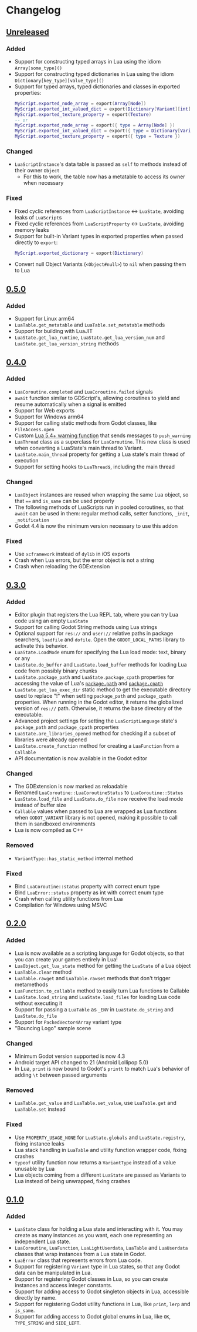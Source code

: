 # Changelog
## [Unreleased](https://github.com/gilzoide/lua-gdextension/compare/0.5.0...HEAD)
### Added
- Support for constructing typed arrays in Lua using the idiom `Array[some_type]()`
- Support for constructing typed dictionaries in Lua using the idiom `Dictionary[key_type][value_type]()`
- Support for typed arrays, typed dictionaries and classes in exported properties:
  ```lua
  MyScript.exported_node_array = export(Array[Node])
  MyScript.exported_int_valued_dict = export(Dictionary[Variant][int])
  MyScript.exported_texture_property = export(Texture)
  -- or
  MyScript.exported_node_array = export({ type = Array[Node] })
  MyScript.exported_int_valued_dict = export({ type = Dictionary[Variant][int] })
  MyScript.exported_texture_property = export({ type = Texture })
  ```

### Changed
- `LuaScriptInstance`'s data table is passed as `self` to methods instead of their owner `Object`
  + For this to work, the table now has a metatable to access its owner when necessary

### Fixed
- Fixed cyclic references from `LuaScriptInstance` <-> `LuaState`, avoiding leaks of `LuaScript`s
- Fixed cyclic references from `LuaScriptProperty` <-> `LuaState`, avoiding memory leaks
- Support for built-in Variant types in exported properties when passed directly to `export`:
  ```lua
  MyScript.exported_dictionary = export(Dictionary)
  ```
- Convert null Object Variants (`<Object#null>`) to `nil` when passing them to Lua


## [0.5.0](https://github.com/gilzoide/lua-gdextension/releases/tag/0.5.0)
### Added
- Support for Linux arm64
- `LuaTable.get_metatable` and `LuaTable.set_metatable` methods
- Support for building with LuaJIT
- `LuaState.get_lua_runtime`, `LuaState.get_lua_version_num` and `LuaState.get_lua_version_string` methods


## [0.4.0](https://github.com/gilzoide/lua-gdextension/releases/tag/0.4.0)
### Added
- `LuaCoroutine.completed` and `LuaCoroutine.failed` signals
- `await` function similar to GDScript's, allowing coroutines to yield and resume automatically when a signal is emitted
- Support for Web exports
- Support for Windows arm64
- Support for calling static methods from Godot classes, like `FileAccess.open`
- Custom [Lua 5.4+ warning function](https://www.lua.org/manual/5.4/manual.html#lua_setwarnf) that sends messages to `push_warning`
- `LuaThread` class as a superclass for `LuaCoroutine`.
  This new class is used when converting a LuaState's main thread to Variant.
- `LuaState.main_thread` property for getting a Lua state's main thread of execution
- Support for setting hooks to `LuaThread`s, including the main thread

### Changed
- `LuaObject` instances are reused when wrapping the same Lua object, so that `==` and `is_same` can be used properly
- The following methods of LuaScripts run in pooled coroutines, so that `await` can be used in them: regular method calls, setter functions, `_init`, `_notification`
- Godot 4.4 is now the minimum version necessary to use this addon

### Fixed
- Use `xcframework` instead of `dylib` in iOS exports
- Crash when Lua errors, but the error object is not a string
- Crash when reloading the GDExtension


## [0.3.0](https://github.com/gilzoide/lua-gdextension/releases/tag/0.3.0)
### Added
- Editor plugin that registers the Lua REPL tab, where you can try Lua code using an empty `LuaState`
- Support for calling Godot String methods using Lua strings
- Optional support for `res://` and `user://` relative paths in package searchers, `loadfile` and `dofile`.
  Open the `GODOT_LOCAL_PATHS` library to activate this behavior.
- `LuaState.LoadMode` enum for specifying the Lua load mode: text, binary or any
- `LuaState.do_buffer` and `LuaState.load_buffer` methods for loading Lua code from possibly binary chunks
- `LuaState.package_path` and `LuaState.package_cpath` properties for accessing the value of Lua's [`package.path`](https://www.lua.org/manual/5.4/manual.html#pdf-package.path) and [`package.cpath`](https://www.lua.org/manual/5.4/manual.html#pdf-package.cpath)
- `LuaState.get_lua_exec_dir` static method to get the executable directory used to replace "!" when setting `package_path` and `package_cpath` properties.
  When running in the Godot editor, it returns the globalized version of `res://` path.
  Otherwise, it returns the base directory of the executable.
- Advanced project settings for setting the `LuaScriptLanguage` state's `package_path` and `package_cpath` properties
- `LuaState.are_libraries_opened` method for checking if a subset of libraries were already opened
- `LuaState.create_function` method for creating a `LuaFunction` from a `Callable`
- API documentation is now available in the Godot editor

### Changed
- The GDExtension is now marked as reloadable
- Renamed `LuaCoroutine::LuaCoroutineStatus` to `LuaCoroutine::Status`
- `LuaState.load_file` and `LuaState.do_file` now receive the load mode instead of buffer size
- `Callable` values when passed to Lua are wrapped as Lua functions when `GODOT_VARIANT` library is not opened, making it possible to call them in sandboxed environments
- Lua is now compiled as C++

### Removed
- `VariantType::has_static_method` internal method

### Fixed
- Bind `LuaCoroutine::status` property with correct enum type
- Bind `LuaError::status` property as int with correct enum type
- Crash when calling utility functions from Lua
- Compilation for Windows using MSVC


## [0.2.0](https://github.com/gilzoide/lua-gdextension/releases/tag/0.2.0)
### Added
- Lua is now available as a scripting language for Godot objects, so that you can create your games entirely in Lua!
- `LuaObject.get_lua_state` method for getting the `LuaState` of a Lua object
- `LuaTable.clear` method
- `LuaTable.rawget` and `LuaTable.rawset` methods that don't trigger metamethods
- `LuaFunction.to_callable` method to easily turn Lua functions to Callable
- `LuaState.load_string` and `LuaState.load_files` for loading Lua code without executing it
- Support for passing a `LuaTable` as `_ENV` in `LuaState.do_string` and `LuaState.do_file`
- Support for `PackedVector4Array` variant type
- "Bouncing Logo" sample scene

### Changed
- Minimum Godot version supported is now 4.3
- Android target API changed to 21 (Android Lollipop 5.0)
- In Lua, `print` is now bound to Godot's `printt` to match Lua's behavior of adding `\t` between passed arguments

### Removed
- `LuaTable.get_value` and `LuaTable.set_value`, use `LuaTable.get` and `LuaTable.set` instead

### Fixed
- Use `PROPERTY_USAGE_NONE` for `LuaState.globals` and `LuaState.registry`, fixing instance leaks
- Lua stack handling in `LuaTable` and utility function wrapper code, fixing crashes
- `typeof` utility function now returns a `VariantType` instead of a value unusable by Lua
- Lua objects coming from a different `LuaState` are passed as Variants to Lua instead of being unwrapped, fixing crashes


## [0.1.0](https://github.com/gilzoide/lua-gdextension/releases/tag/0.1.0)
### Added
- `LuaState` class for holding a Lua state and interacting with it.
  You may create as many instances as you want, each one representing an independent Lua state.
- `LuaCoroutine`, `LuaFunction`, `LuaLightUserdata`, `LuaTable` and `LuaUserdata` classes that wrap instances from a Lua state in Godot.
- `LuaError` class that represents errors from Lua code.
- Support for registering `Variant` type in Lua states, so that any Godot data can be manipulated in Lua.
- Support for registering Godot classes in Lua, so you can create instances and access integer constants.
- Support for adding access to Godot singleton objects in Lua, accessible directly by name.
- Support for registering Godot utility functions in Lua, like `print`, `lerp` and `is_same`.
- Support for adding access to Godot global enums in Lua, like `OK`, `TYPE_STRING` and `SIDE_LEFT`.
